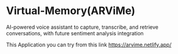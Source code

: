 # Virtual-Memory(ARViMe) 
AI-powered voice assistant to capture, transcribe, and retrieve conversations, with future sentiment analysis integration

This Application you can try from this link
https://arvime.netlify.app/


